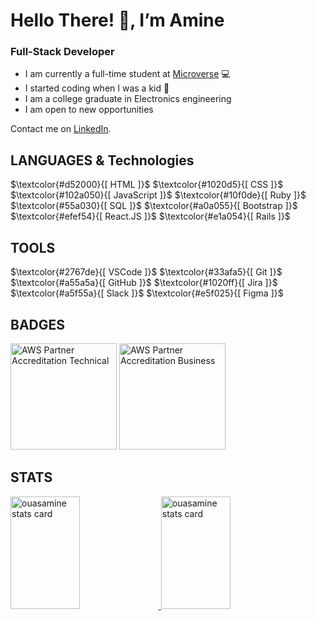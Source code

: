 # Hello There! 👋, I’m Amine 

### Full-Stack Developer

- I am currently a full-time student at [Microverse](https://www.microverse.org) 💻
- I started coding when I was a kid 💞
- I am a college graduate in Electronics engineering 
- I am open to new opportunities

Contact me on [LinkedIn](https://www.linkedin.com/in/amine-ouassef/).

## LANGUAGES & Technologies

<p>
  $\textcolor{#d52000}{[ HTML ]}$   
  $\textcolor{#1020d5}{[ CSS ]}$   
  $\textcolor{#102a050}{[ JavaScript ]}$ 
  $\textcolor{#10f0de}{[ Ruby ]}$  
  $\textcolor{#55a030}{[ SQL ]}$ 
  $\textcolor{#a0a055}{[ Bootstrap ]}$   
  $\textcolor{#efef54}{[ React.JS ]}$   
  $\textcolor{#e1a054}{[ Rails ]}$ 
</p> 

## TOOLS

<p>
  $\textcolor{#2767de}{[ VSCode ]}$   
  $\textcolor{#33afa5}{[ Git ]}$   
  $\textcolor{#a55a5a}{[ GitHub ]}$   
  $\textcolor{#1020ff}{[ Jira ]}$   
  $\textcolor{#a5f55a}{[ Slack ]}$   
  $\textcolor{#e5f025}{[ Figma ]}$   
</p>

## BADGES

<p>
  <a href="https://www.credly.com/badges/d6e477eb-ede3-4f91-bd29-f06d2bdd52ae/public_url" target="_blank">
    <img height="170px" src="https://user-images.githubusercontent.com/104319462/187560579-230b4a18-6ebc-4314-8572-1cfe15480eb7.png" alt="AWS Partner Accreditation Technical"/></a>
  <a href="https://www.credly.com/badges/7499c2ab-2c02-440c-8b66-79371fccc14f/public_url" target="_blank">
    <img height="170px" src="https://user-images.githubusercontent.com/104319462/187560087-ad301031-999c-4c26-8b28-1e12f9c7c86a.png" alt="AWS Partner Accreditation Business"/></a>
</p>

## STATS

<a href="#">
  <img  width="47%" height="180px" src="https://github-readme-stats.vercel.app/api/top-langs?username=ouasamine&theme=gruvbox&title_color=c3ce9c&text_color=c3ce9c&bg_color=400726&hide_border=true&layout=compact" alt="ouasamine stats card" />
  <img  width="47%" height="180px" src="https://github-readme-stats.vercel.app/api?username=ouasamine&show_icons=true&theme=gruvbox&title_color=c3ce9c&text_color=c3ce9c&bg_color=400726&hide_border=true" alt="ouasamine stats card" />
</a>

